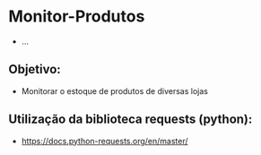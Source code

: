 # Monitor-Produtos
- ...

## Objetivo:
- Monitorar o estoque de produtos de diversas lojas

## Utilização da biblioteca requests (python):
- https://docs.python-requests.org/en/master/